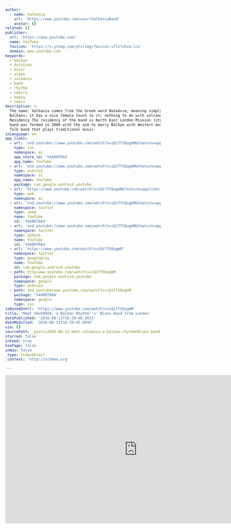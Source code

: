 ```yaml
---
author:
  - name: Valkania
    url: 'https://www.youtube.com/user/ValkaniaBand'
    avatar: {}
related: []
publisher:
  url: 'https://www.youtube.com/'
  name: YouTube
  favicon: 'https://s.ytimg.com/yts/img/favicon-vflz7uhzw.ico'
  domain: www.youtube.com
keywords:
  - balkan
  - duration
  - music
  - views
  - valkania
  - band
  - rhythm
  - namira
  - hamza
  - remix
description: >-
  The name: Valkania comes from the Greek word Βαλκάνια, meaning simply - the
  Balkans; it has a nice female touch to it; nothing to do with volcanoes!
  Residency The residency of the band is North East London Mission (style): The
  band was formed in 2009 with the aim to marry Balkan with Western music Not a
  folk band that plays traditional music.
inLanguage: en
app_links:
  - url: 'vnd.youtube://www.youtube.com/watch?v=iQiTfSQugmM&feature=applinks'
    type: ios
    namespace: ai
    app_store_id: '544007664'
    app_name: YouTube
  - url: 'vnd.youtube://www.youtube.com/watch?v=iQiTfSQugmM&feature=applinks'
    type: android
    namespace: ai
    app_name: YouTube
    package: com.google.android.youtube
  - url: 'https://www.youtube.com/watch?v=iQiTfSQugmM&feature=applinks'
    type: web
    namespace: ai
  - url: 'vnd.youtube://www.youtube.com/watch?v=iQiTfSQugmM&feature=applinks'
    namespace: twitter
    type: ipad
    name: YouTube
    id: '544007664'
  - url: 'vnd.youtube://www.youtube.com/watch?v=iQiTfSQugmM&feature=applinks'
    namespace: twitter
    type: iphone
    name: YouTube
    id: '544007664'
  - url: 'https://www.youtube.com/watch?v=iQiTfSQugmM'
    namespace: twitter
    type: googleplay
    name: YouTube
    id: com.google.android.youtube
  - path: http/www.youtube.com/watch?v=iQiTfSQugmM
    package: com.google.android.youtube
    namespace: google
    type: android
  - path: vnd.youtube/www.youtube.com/watch?v=iQiTfSQugmM
    package: '544007664'
    namespace: google
    type: ios
isBasedOnUrl: 'https://www.youtube.com/watch?v=iQiTfSQugmM'
title: 'Meet VALKANIA, a Balkan Rhythm''n''Blues Band from London'
datePublished: '2016-08-11T16:29:46.201Z'
dateModified: '2016-08-11T16:29:45.869Z'
via: {}
sourcePath: _posts/2016-08-11-meet-valkania-a-balkan-rhythmnblues-band-from-london.md
starred: false
inFeed: true
hasPage: false
inNav: false
_type: VideoObject
_context: 'http://schema.org'

---
```

<iframe src="https://cdn.embedly.com/widgets/media.html?src=https%3A%2F%2Fwww.youtube.com%2Fembed%2FiQiTfSQugmM%3Ffeature%3Doembed&amp;url=http%3A%2F%2Fwww.youtube.com%2Fwatch%3Fv%3DiQiTfSQugmM&amp;image=https%3A%2F%2Fi.ytimg.com%2Fvi%2FiQiTfSQugmM%2Fhqdefault.jpg&amp;key=b7d04c9b404c499eba89ee7072e1c4f7&amp;type=text%2Fhtml&amp;schema=youtube" width="854" height="480" scrolling="no" frameborder="0" allowfullscreen="" style=""></iframe>